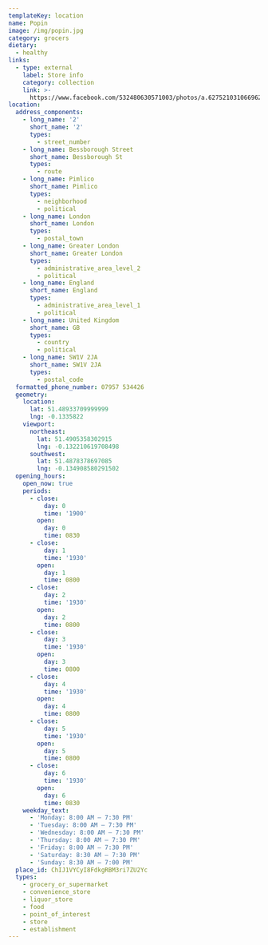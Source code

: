 ```yaml
---
templateKey: location
name: Popin
image: /img/popin.jpg
category: grocers
dietary:
  - healthy
links:
  - type: external
    label: Store info
    category: collection
    link: >-
      https://www.facebook.com/532480630571003/photos/a.627521031066962/804646200021110/?type=3&theater
location:
  address_components:
    - long_name: '2'
      short_name: '2'
      types:
        - street_number
    - long_name: Bessborough Street
      short_name: Bessborough St
      types:
        - route
    - long_name: Pimlico
      short_name: Pimlico
      types:
        - neighborhood
        - political
    - long_name: London
      short_name: London
      types:
        - postal_town
    - long_name: Greater London
      short_name: Greater London
      types:
        - administrative_area_level_2
        - political
    - long_name: England
      short_name: England
      types:
        - administrative_area_level_1
        - political
    - long_name: United Kingdom
      short_name: GB
      types:
        - country
        - political
    - long_name: SW1V 2JA
      short_name: SW1V 2JA
      types:
        - postal_code
  formatted_phone_number: 07957 534426
  geometry:
    location:
      lat: 51.48933709999999
      lng: -0.1335822
    viewport:
      northeast:
        lat: 51.4905358302915
        lng: -0.132210619708498
      southwest:
        lat: 51.4878378697085
        lng: -0.134908580291502
  opening_hours:
    open_now: true
    periods:
      - close:
          day: 0
          time: '1900'
        open:
          day: 0
          time: 0830
      - close:
          day: 1
          time: '1930'
        open:
          day: 1
          time: 0800
      - close:
          day: 2
          time: '1930'
        open:
          day: 2
          time: 0800
      - close:
          day: 3
          time: '1930'
        open:
          day: 3
          time: 0800
      - close:
          day: 4
          time: '1930'
        open:
          day: 4
          time: 0800
      - close:
          day: 5
          time: '1930'
        open:
          day: 5
          time: 0800
      - close:
          day: 6
          time: '1930'
        open:
          day: 6
          time: 0830
    weekday_text:
      - 'Monday: 8:00 AM – 7:30 PM'
      - 'Tuesday: 8:00 AM – 7:30 PM'
      - 'Wednesday: 8:00 AM – 7:30 PM'
      - 'Thursday: 8:00 AM – 7:30 PM'
      - 'Friday: 8:00 AM – 7:30 PM'
      - 'Saturday: 8:30 AM – 7:30 PM'
      - 'Sunday: 8:30 AM – 7:00 PM'
  place_id: ChIJ1VYCyI8FdkgRBM3ri7ZU2Yc
  types:
    - grocery_or_supermarket
    - convenience_store
    - liquor_store
    - food
    - point_of_interest
    - store
    - establishment
---
```

